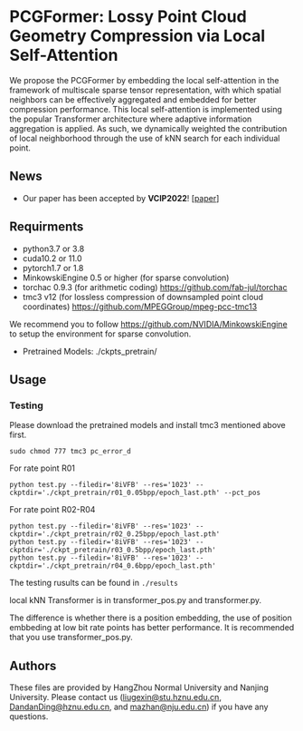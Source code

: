 # PCGFormer: Lossy Point Cloud Geometry Compression via Local Self-Attention

We propose the PCGFormer by embedding the local self-attention in the framework of multiscale sparse tensor representation, with which spatial neighbors can be effectively
aggregated and embedded for better compression performance. This local self-attention is implemented using the popular Transformer architecture where adaptive information aggregation 
is applied. As such, we dynamically weighted the contribution of local neighborhood through the use of kNN search for each individual point.
## News

- Our paper has been accepted by **VCIP2022**! [[paper](https://ieeexplore.ieee.org/abstract/document/10008892)]

## Requirments
- python3.7 or 3.8
- cuda10.2 or 11.0
- pytorch1.7 or 1.8
- MinkowskiEngine 0.5 or higher (for sparse convolution)
- torchac 0.9.3 (for arithmetic coding) https://github.com/fab-jul/torchac
- tmc3 v12 (for lossless compression of downsampled point cloud coordinates) https://github.com/MPEGGroup/mpeg-pcc-tmc13

We recommend you to follow https://github.com/NVIDIA/MinkowskiEngine to setup the environment for sparse convolution. 

- Pretrained Models: ./ckpts_pretrain/

## Usage

### Testing
Please download the pretrained models and install tmc3 mentioned above first.
```shell
sudo chmod 777 tmc3 pc_error_d
```
For rate point R01
```shell
python test.py --filedir='8iVFB' --res='1023' --ckptdir='./ckpt_pretrain/r01_0.05bpp/epoch_last.pth' --pct_pos
```
For rate point R02-R04
```shell
python test.py --filedir='8iVFB' --res='1023' --ckptdir='./ckpt_pretrain/r02_0.25bpp/epoch_last.pth'
python test.py --filedir='8iVFB' --res='1023' --ckptdir='./ckpt_pretrain/r03_0.5bpp/epoch_last.pth'
python test.py --filedir='8iVFB' --res='1023' --ckptdir='./ckpt_pretrain/r04_0.6bpp/epoch_last.pth'
```
The testing rusults can be found in `./results`

local kNN Transformer is in transformer_pos.py and transformer.py.

The difference is whether there is a position embedding, the use of position embbeding at low bit rate points has better performance.
It is recommended that you use transformer_pos.py.

## Authors
These files are provided by HangZhou Normal University and Nanjing University. 
Please contact us (liugexin@stu.hznu.edu.cn, DandanDing@hznu.edu.cn, and mazhan@nju.edu.cn) if you have any questions.
